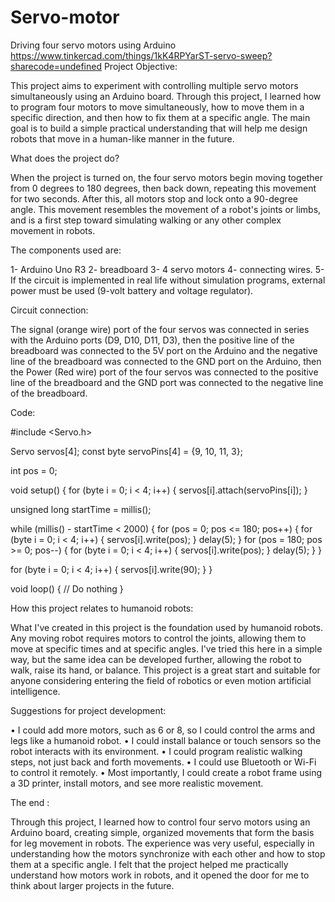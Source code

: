 # Servo-motor
Driving four servo motors using Arduino
https://www.tinkercad.com/things/1kK4RPYarST-servo-sweep?sharecode=undefined
Project Objective:

This project aims to experiment with controlling multiple servo motors simultaneously using an Arduino board. Through this project, I learned how to program four motors to move simultaneously, how to move them in a specific direction, and then how to fix them at a specific angle. The main goal is to build a simple practical understanding that will help me design robots that move in a human-like manner in the future.

What does the project do?

When the project is turned on, the four servo motors begin moving together from 0 degrees to 180 degrees, then back down, repeating this movement for two seconds. After this, all motors stop and lock onto a 90-degree angle. This movement resembles the movement of a robot's joints or limbs, and is a first step toward simulating walking or any other complex movement in robots.
 
The components used are: 

1- Arduino Uno R3
2- breadboard
3- 4 servo motors
4- connecting wires. 
5- If the circuit is implemented in real life without simulation programs, external power must be used (9-volt battery and voltage regulator).

Circuit connection: 

The signal (orange wire) port of the four servos was connected in series with the Arduino ports (D9, D10, D11, D3), then the positive line of the breadboard was connected to the 5V port on the Arduino and the negative line of the breadboard was connected to the GND port on the Arduino, then the Power (Red wire) port of the four servos was connected to the positive line of the breadboard and the GND port was connected to the negative line of the breadboard.

Code: 

#include <Servo.h>

Servo servos[4];
const byte servoPins[4] = {9, 10, 11, 3};

int pos = 0;

void setup() {
  for (byte i = 0; i < 4; i++) {
    servos[i].attach(servoPins[i]);
  }

  unsigned long startTime = millis();

  while (millis() - startTime < 2000) {
    for (pos = 0; pos <= 180; pos++) {
      for (byte i = 0; i < 4; i++) {
        servos[i].write(pos);
      }
      delay(5);
    }
    for (pos = 180; pos >= 0; pos--) {
      for (byte i = 0; i < 4; i++) {
        servos[i].write(pos);
      }
      delay(5);
    }
  }

  for (byte i = 0; i < 4; i++) {
    servos[i].write(90);
  }
}

void loop() {
  // Do nothing
}

How this project relates to humanoid robots:

What I've created in this project is the foundation used by humanoid robots. Any moving robot requires motors to control the joints, allowing them to move at specific times and at specific angles. I've tried this here in a simple way, but the same idea can be developed further, allowing the robot to walk, raise its hand, or balance. This project is a great start and suitable for anyone considering entering the field of robotics or even motion artificial intelligence.

Suggestions for project development:

• I could add more motors, such as 6 or 8, so I could control the arms and legs like a humanoid robot.
• I could install balance or touch sensors so the robot interacts with its environment.
• I could program realistic walking steps, not just back and forth movements.
• I could use Bluetooth or Wi-Fi to control it remotely.
• Most importantly, I could create a robot frame using a 3D printer, install motors, and see more realistic movement.

The end :

Through this project, I learned how to control four servo motors using an Arduino board, creating simple, organized movements that form the basis for leg movement in robots. The experience was very useful, especially in understanding how the motors synchronize with each other and how to stop them at a specific angle. I felt that the project helped me practically understand how motors work in robots, and it opened the door for me to think about larger projects in the future.
